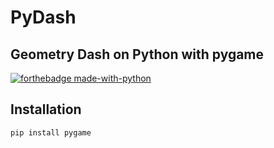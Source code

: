 # PyDash
## Geometry Dash on Python with pygame




[![forthebadge made-with-python](http://ForTheBadge.com/images/badges/made-with-python.svg)](https://www.python.org/)


## Installation
```
pip install pygame
```

